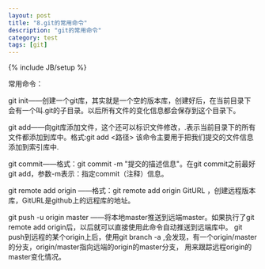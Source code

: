 ```yaml
---
layout: post
title: "8.git的常用命令"
description: "git的常用命令"
category: test
tags: [git]
---
```

{% include JB/setup %}

常用命令：

git init——创建一个git库，其实就是一个空的版本库，创建好后，在当前目录下会有一个叫.git的子目录。以后所有文件的变化信息都会保存到这个目录下。

git add——向git库添加文件，这个还可以标识文件修改，.表示当前目录下的所有文件都添加到库中。格式:git add <路径>
该命令主要用于把我们提交的文件信息添加到索引库中.

git commit——格式：git commit  -m "提交的描述信息"。在git commit之前最好git add，参数-m表示：指定commit（注释）信息。


git remote add origin ——格式：git remote add origin GitURL ，创建远程版本库，GitURL是github上的远程库的地址。

git push -u origin master ——将本地master推送到远端master。如果执行了git remote add origin后，以后就可以直接使用此命令自动推送到远端库中。
git push到远程的某个origin上后，使用git branch -a ,会发现，有一个origin/master的分支，origin/master指向远端的origin的master分支，
用来跟踪远程origin的master变化情况。
